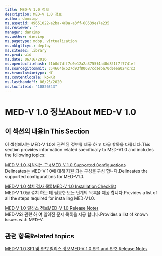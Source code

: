 ```yaml
---
title: MED-V 1.0 정보
description: MED-V 1.0 정보
author: dansimp
ms.assetid: 89651022-a2ba-4d8a-a3ff-68539ea7a235
ms.reviewer: ''
manager: dansimp
ms.author: dansimp
ms.pagetype: mdop, virtualization
ms.mktglfcycl: deploy
ms.sitesec: library
ms.prod: w10
ms.date: 06/16/2016
ms.openlocfilehash: f1b0d7dff7c0e12a2a375594a48d831f7f7741ef
ms.sourcegitcommit: 354664bc527d93f80687cd2eba70d1eea024c7c3
ms.translationtype: MT
ms.contentlocale: ko-KR
ms.lasthandoff: 06/26/2020
ms.locfileid: "10826743"
---
```

# <span data-ttu-id="374a8-103">MED-V 1.0 정보</span><span class="sxs-lookup"><span data-stu-id="374a8-103">About MED-V 1.0</span></span>


## <span data-ttu-id="374a8-104">이 섹션의 내용</span><span class="sxs-lookup"><span data-stu-id="374a8-104">In This Section</span></span>


<span data-ttu-id="374a8-105">이 섹션에서는 MED-V 1.0에 관련 된 정보를 제공 하 고 다음 항목을 다룹니다.</span><span class="sxs-lookup"><span data-stu-id="374a8-105">This section provides information related specifically to MED-V1.0 and includes the following topics:</span></span>

<a href="" id="med-v-1-0-supported-configurations"></a>[<span data-ttu-id="374a8-106">MED-V 1.0 지원되는 구성</span><span class="sxs-lookup"><span data-stu-id="374a8-106">MED-V 1.0 Supported Configurations</span></span>](med-v-10-supported-configurationsmedv-10.md)  
<span data-ttu-id="374a8-107">Delineates는 MED-V 1.0에 대해 지원 되는 구성을 구성 합니다.</span><span class="sxs-lookup"><span data-stu-id="374a8-107">Delineates the supported configurations for MED-V1.0.</span></span>

<a href="" id="med-v-1-0-installation-checklist"></a>[<span data-ttu-id="374a8-108">MED-V 1.0 설치 검사 목록</span><span class="sxs-lookup"><span data-stu-id="374a8-108">MED-V 1.0 Installation Checklist</span></span>](med-v-10-installation-checklist.md)  
<span data-ttu-id="374a8-109">MED-V 1.0을 설치 하는 데 필요한 모든 단계의 목록을 제공 합니다.</span><span class="sxs-lookup"><span data-stu-id="374a8-109">Provides a list of all the steps required for installing MED-V1.0.</span></span>

<a href="" id="med-v-1-0-release-notes"></a>[<span data-ttu-id="374a8-110">MED-V 1.0 릴리스 정보</span><span class="sxs-lookup"><span data-stu-id="374a8-110">MED-V 1.0 Release Notes</span></span>](med-v-10-release-notesmedv-10.md)  
<span data-ttu-id="374a8-111">MED-V와 관련 하 여 알려진 문제 목록을 제공 합니다.</span><span class="sxs-lookup"><span data-stu-id="374a8-111">Provides a list of known issues with MED-V.</span></span>

## <span data-ttu-id="374a8-112">관련 항목</span><span class="sxs-lookup"><span data-stu-id="374a8-112">Related topics</span></span>


[<span data-ttu-id="374a8-113">MED-V 1.0 SP1 및 SP2 릴리스 정보</span><span class="sxs-lookup"><span data-stu-id="374a8-113">MED-V 1.0 SP1 and SP2 Release Notes</span></span>](med-v-10-sp1-and-sp2-release-notesmedv-10-sp1.md)

 

 





